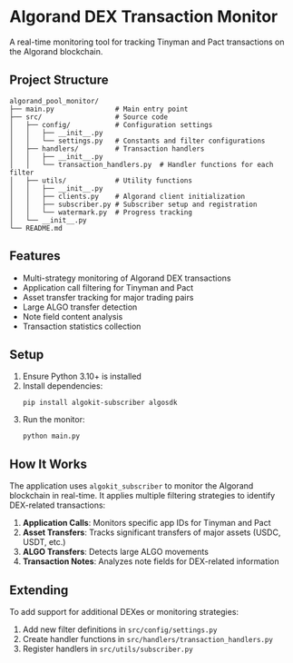 # Algorand DEX Transaction Monitor

A real-time monitoring tool for tracking Tinyman and Pact transactions on the Algorand blockchain.

## Project Structure

```
algorand_pool_monitor/
├── main.py               # Main entry point
├── src/                  # Source code
│   ├── config/           # Configuration settings
│   │   ├── __init__.py
│   │   └── settings.py   # Constants and filter configurations
│   ├── handlers/         # Transaction handlers
│   │   ├── __init__.py
│   │   └── transaction_handlers.py  # Handler functions for each filter
│   ├── utils/            # Utility functions
│   │   ├── __init__.py
│   │   ├── clients.py    # Algorand client initialization
│   │   ├── subscriber.py # Subscriber setup and registration
│   │   └── watermark.py  # Progress tracking
│   └── __init__.py
└── README.md
```

## Features

- Multi-strategy monitoring of Algorand DEX transactions
- Application call filtering for Tinyman and Pact
- Asset transfer tracking for major trading pairs
- Large ALGO transfer detection
- Note field content analysis
- Transaction statistics collection

## Setup

1. Ensure Python 3.10+ is installed
2. Install dependencies:
   ```
   pip install algokit-subscriber algosdk
   ```
3. Run the monitor:
   ```
   python main.py
   ```

## How It Works

The application uses `algokit_subscriber` to monitor the Algorand blockchain in real-time. It applies multiple filtering strategies to identify DEX-related transactions:

1. **Application Calls**: Monitors specific app IDs for Tinyman and Pact
2. **Asset Transfers**: Tracks significant transfers of major assets (USDC, USDT, etc.)
3. **ALGO Transfers**: Detects large ALGO movements
4. **Transaction Notes**: Analyzes note fields for DEX-related information

## Extending

To add support for additional DEXes or monitoring strategies:

1. Add new filter definitions in `src/config/settings.py`
2. Create handler functions in `src/handlers/transaction_handlers.py`
3. Register handlers in `src/utils/subscriber.py`
